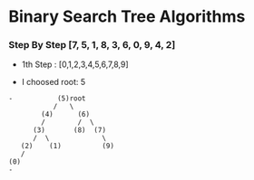 # Binary Search Tree Algorithms
### Step By Step [7, 5, 1, 8, 3, 6, 0, 9, 4, 2]

- 1th Step : [0,1,2,3,4,5,6,7,8,9]

- I choosed root: 5 
```
-           (5)root
           /   \
        (4)      (6)
        /        /  \
      (3)       (8)  (7)
      /  \             \
   (2)    (1)          (9)
   /
(0)
-              
```